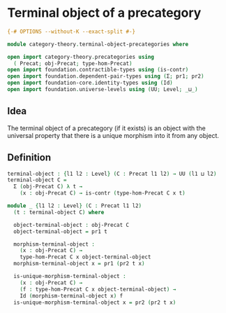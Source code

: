 # Terminal object of a precategory

```agda
{-# OPTIONS --without-K --exact-split #-}

module category-theory.terminal-object-precategories where

open import category-theory.precategories using
  ( Precat; obj-Precat; type-hom-Precat)
open import foundation.contractible-types using (is-contr)
open import foundation.dependent-pair-types using (Σ; pr1; pr2)
open import foundation-core.identity-types using (Id)
open import foundation.universe-levels using (UU; Level; _⊔_)
```

## Idea

The terminal object of a precategory (if it exists) is an object with the universal property that there is a unique morphism into it from any object.

## Definition

```agda
terminal-object : {l1 l2 : Level} (C : Precat l1 l2) → UU (l1 ⊔ l2)
terminal-object C =
  Σ (obj-Precat C) λ t →
    (x : obj-Precat C) → is-contr (type-hom-Precat C x t)

module _ {l1 l2 : Level} (C : Precat l1 l2)
  (t : terminal-object C) where

  object-terminal-object : obj-Precat C
  object-terminal-object = pr1 t

  morphism-terminal-object :
    (x : obj-Precat C) →
    type-hom-Precat C x object-terminal-object
  morphism-terminal-object x = pr1 (pr2 t x)

  is-unique-morphism-terminal-object :
    (x : obj-Precat C) →
    (f : type-hom-Precat C x object-terminal-object) →
    Id (morphism-terminal-object x) f
  is-unique-morphism-terminal-object x = pr2 (pr2 t x)
```
